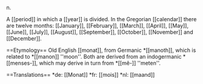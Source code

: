 n.

A [[period]] in which a [[year]] is divided. In the Gregorian [[calendar]] there are twelve months: [[January]], [[February]], [[March]], [[April]], [[May]], [[June]], [[July]], [[August]], [[September]], [[October]], [[November]] and [[December]].

==Etymology==
Old English [[monat]], from Germanic *[[manoth]], which is related to *[[manon]] ''moon''. Both are derived from an indogermanic *[[menses-]], which may derive in turn from *[[m&ecirc;-]] ''meten''.

==Translations==
*de: [[Monat]]
*fr: [[mois]]
*nl: [[maand]]